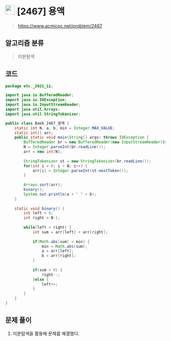 # <img src="https://d2gd6pc034wcta.cloudfront.net/tier/11.svg" width="30"> [2467] 용액
> https://www.acmicpc.net/problem/2467
## 알고리즘 분류
> 이분탐색

## 코드
```java
package etc._2021_11;

import java.io.BufferedReader;
import java.io.IOException;
import java.io.InputStreamReader;
import java.util.Arrays;
import java.util.StringTokenizer;

public class Baek_2467_용액 {
	static int N, a, b, min = Integer.MAX_VALUE;
	static int[] arr;
	public static void main(String[] args) throws IOException {
		BufferedReader br = new BufferedReader(new InputStreamReader(System.in));
		N = Integer.parseInt(br.readLine());
		arr = new int[N];
		
		StringTokenizer st = new StringTokenizer(br.readLine());
		for(int i = 0; i < N; i++) {
			arr[i] = Integer.parseInt(st.nextToken());
		}
		
		Arrays.sort(arr);
		binary();
		System.out.println(a + " " + b);
	}	
	
	static void binary() {
		int left = 0;
		int right = N-1;
		
		while(left < right) {
			int sum = arr[left] + arr[right];
			
			if(Math.abs(sum) < min) {
				min = Math.abs(sum);
				a = arr[left];
				b = arr[right];
			}
			
			if(sum > 0) {
				right--;
			}else {
				left++;
			}
		}
	}
}
```

## 문제 풀이
1. 이분탐색을 활용해 문제를 해결했다.
